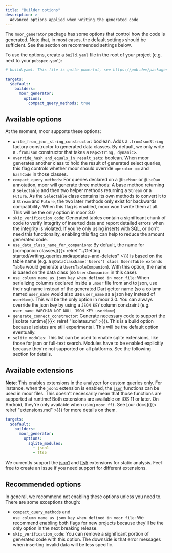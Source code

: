 ```yaml
---
title: "Builder options"
description: >-
  Advanced options applied when writing the generated code
---
```


The `moor_generator` package has some options that control how the 
code is generated. Note that, in most cases, the default settings
should be sufficient. See the section on recommended settings below.

To use the options, create a `build.yaml` file in the root of your project (e.g. next
to your `pubspec.yaml`):
```yaml
# build.yaml. This file is quite powerful, see https://pub.dev/packages/build_config

targets:
  $default:
    builders:
      moor_generator:
        options:
          compact_query_methods: true
```

## Available options

At the moment, moor supports these options:

* `write_from_json_string_constructor`: boolean. Adds a `.fromJsonString` factory
   constructor to generated data classes. By default, we only write a `.fromJson`
   constructor that takes a `Map<String, dynamic>`.
* `override_hash_and_equals_in_result_sets`: boolean. When moor generates another class
   to hold the result of generated select queries, this flag controls whether moor should
   override `operator ==` and `hashCode` in those classes.
* `compact_query_methods`: For queries declared on a `@UseMoor` or `@UseDao` annotation, moor
   will generate three methods: A base method returning a `Selectable` and then two helper 
   methods returning a `Stream` or a `Future`. As the `Selectable` class contains its own methods
   to convert it to a `Stream` and `Future`, the two later methods only exist for backwards
   compatibility. When this flag is enabled, moor won't write them at all. This will be the only
   option in moor 3.0
* `skip_verification_code`: Generated tables contain a significant chunk of code to verify integrity
  of inserted data and report detailed errors when the integrity is violated. If you're only using
  inserts with SQL, or don't need this functionality, enabling this flag can help to reduce the amount
  generated code.
* `use_data_class_name_for_companions`: By default, the name for [companion classes]({{< relref "../Getting started/writing_queries.md#updates-and-deletes" >}})
  is based on the table name (e.g. a `@DataClassName('Users') class UsersTable extends Table` would generate
  a `UsersTableCompanion`). With this option, the name is based on the data class (so `UsersCompanion` in
  this case).
* `use_column_name_as_json_key_when_defined_in_moor_file`: When serializing columns declared inside a 
  `.moor` file from and to json, use their sql name instead of the generated Dart getter name
  (so a column named `user_name` would also use `user_name` as a json key instead of `userName`).
  This will be the only option in moor 3.0. You can always override the json key by using a `JSON KEY`
  column constraint (e.g. `user_name VARCHAR NOT NULL JSON KEY userName`)
* `generate_connect_constructor`: Generate necessary code to support the [isolate runtime]({{< relref "isolates.md" >}}).
  This is a build option because isolates are still experimental. This will be the default option eventually.
* `sqlite_modules`: This list can be used to enable sqlite extensions, like those for json or full-text search.
  Modules have to be enabled explicitly because they're not supported on all platforms. See the following section for
  details.

## Available extensions

__Note__: This enables extensions in the analyzer for custom queries only. For instance, when the `json1` extension is
enabled, the [`json`](https://www.sqlite.org/json1.html) functions can be used in moor files. This doesn't necessarily
mean that those functions are supported at runtime! Both extensions are available on iOS 11 or later. On Android, they're
only available when using `moor_ffi`. See [our docs]({{< relref "extensions.md" >}}) for more details on them.

```yaml
targets:
  $default:
    builders:
      moor_generator:
        options:
          sqlite_modules:
            - json1
            - fts5
```

We currently support the [json1](https://www.sqlite.org/json1.html) and [fts5](https://www.sqlite.org/fts5.html) extensions
for static analysis. Feel free to create an issue if you need support for different extensions.

## Recommended options

In general, we recommend not enabling these options unless you need to. There are some exceptions though:

- `compact_query_methods` and `use_column_name_as_json_key_when_defined_in_moor_file`: We recommend enabling 
  both flags for new projects because they'll be the only option in the next breaking release.
- `skip_verification_code`: You can remove a significant portion of generated code with this option. The 
  downside is that error messages when inserting invalid data will be less specific. 

